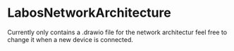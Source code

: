 # LabosNetworkArchitecture

Currently only contains a .drawio file for the network architectur feel free to change it when a new device is connected.
